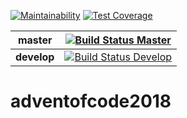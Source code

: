 [![Maintainability](https://api.codeclimate.com/v1/badges/35c7e5ee8f00807501ee/maintainability)](https://codeclimate.com/github/bionikspoon/adventofcode2018/maintainability)
[![Test Coverage](https://api.codeclimate.com/v1/badges/35c7e5ee8f00807501ee/test_coverage)](https://codeclimate.com/github/bionikspoon/adventofcode2018/test_coverage)

| **master**  | [![Build Status Master][travis-master]](https://travis-ci.com/bionikspoon/adventofcode2018)   |
| ----------- | --------------------------------------------------------------------------------------------- |
| **develop** | [![Build Status Develop][travis-develop]](https://travis-ci.com/bionikspoon/adventofcode2018) |

# adventofcode2018

[travis-master]: https://travis-ci.com/bionikspoon/adventofcode2018.svg?branch=master
[travis-develop]: https://travis-ci.com/bionikspoon/adventofcode2018.svg?branch=develop
